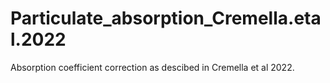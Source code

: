 # Particulate_absorption_Cremella.etal.2022
 Absorption coefficient correction as descibed in Cremella et al 2022.
